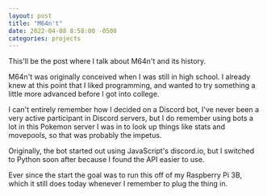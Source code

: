```yaml
---
layout: post
title: "M64n't"
date: 2022-04-08 8:58:00 -0500
categories: projects
---
```


This'll be the post where I talk about M64n't and its history.

M64n't was originally conceived when I was still in high school. I already knew at this point that I liked programming, and wanted to try something a little more advanced before I got into college. 

I can't entirely remember how I decided on a Discord bot, I've never been a very active participant in Discord servers, but I do remember using bots a lot in this Pokemon server I was in to look up things like stats and movepools, so that was probably the impetus. 

Originally, the bot started out using JavaScript's discord.io, but I switched to Python soon after because I found the API easier to use. 

Ever since the start the goal was to run this off of my Raspberry Pi 3B, which it still does today whenever I remember to plug the thing in. 
